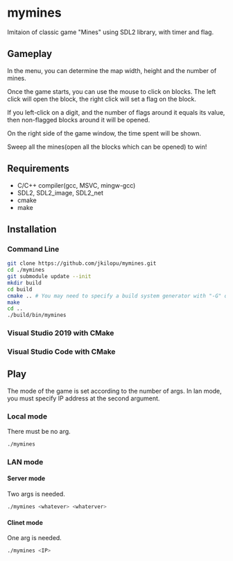 # mymines

Imitaion of classic game "Mines" using SDL2 library, with timer and flag.

## Gameplay

In the menu, you can determine the map width, height and the number of mines.

Once the game starts, you can use the mouse to click on blocks. The left click will open the block, the right click will set a flag on the block.

If you left-click on a digit, and the number of flags around it equals its value, then non-flagged blocks around it will be opened. 

On the right side of the game window, the time spent will be shown.

Sweep all the mines(open all the blocks which can be opened) to win!

## Requirements

* C/C++ compiler(gcc, MSVC, mingw-gcc)
* SDL2, SDL2_image, SDL2_net
* cmake
* make

## Installation

### Command Line
``` bash
git clone https://github.com/jkilopu/mymines.git 
cd ./mymines
git submodule update --init
mkdir build
cd build
cmake .. # You may need to specify a build system generator with "-G" option
make
cd ..
./build/bin/mymines
```

### Visual Studio 2019 with CMake

### Visual Studio Code with CMake


## Play

The mode of the game is set according to the number of args.
In lan mode, you must specify IP address at the second argument.

### Local mode
There must be no arg.
``` bash
./mymines
```

### LAN mode

#### Server mode
Two args is needed.
``` bash
./mymines <whatever> <whaterver>
```

#### Clinet mode
One arg is needed.
``` bash
./mymines <IP>
```
